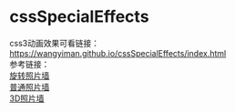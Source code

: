 # cssSpecialEffects
css3动画效果可看链接：<br/>
https://wangyiman.github.io/cssSpecialEffects/index.html
<br/>
参考链接：<br/>
<a href='https://blog.csdn.net/qq_16371909/article/details/79858408
'>旋转照片墙</a><br/>
<a href='https://www.zhangxinxu.com/wordpress/2009/12/css3-transformtransition%E5%AE%9E%E7%8E%B0%E8%B6%85%E9%85%B7%E5%9B%BE%E7%89%87%E5%A2%99%E5%8A%A8%E7%94%BB%E6%95%88%E6%9E%9C/'>普通照片墙</a><br/>
<a href='https://github.com/wj704/wj704.github.io/blob/master/css3-demo/3Dphoto.html'>3D照片墙</a>

